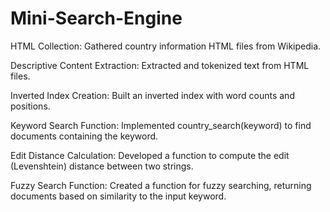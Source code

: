 # Mini-Search-Engine

HTML Collection: Gathered country information HTML files from Wikipedia.

Descriptive Content Extraction: Extracted and tokenized text from HTML files.

Inverted Index Creation: Built an inverted index with word counts and positions.

Keyword Search Function: Implemented country_search(keyword) to find documents containing the keyword.

Edit Distance Calculation: Developed a function to compute the edit (Levenshtein) distance between two strings.

Fuzzy Search Function: Created a function for fuzzy searching, returning documents based on similarity to the input keyword.
